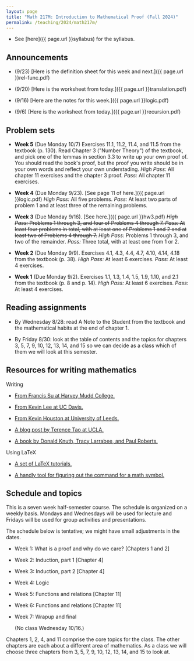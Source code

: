 ```yaml
---
layout: page
title: "Math 217M: Introduction to Mathematical Proof (Fall 2024)"
permalink: /teaching/2024/math217m/
---
```


* See [here]({{ page.url }}syllabus) for the syllabus.


Announcements
-------------

* (9/23) [Here is the definition sheet for this week and next.]({{ page.url }}rel-func.pdf)

* (9/20) [Here is the worksheet from today.]({{ page.url }}translation.pdf)

* (9/16) [Here are the notes for this week.]({{ page.url }}logic.pdf)

* (9/6) [Here is the worksheet from today.]({{ page.url }}recursion.pdf)

Problem sets
-------

* **Week 5** (Due Monday 10/7) Exercises 11.1, 11.2, 11.4, and 11.5 from the textbook (p. 130). Read Chapter 3 ("Number Theory") of the textbook, and pick one of the lemmas in section 3.3 to write up your own proof of. You should read the book's proof, but the proof you write should be in your own words and reflect your own understading. *High Pass:* All chapter 11 exercises and the chapter 3 proof. *Pass:* All chapter 11 exercises.

* **Week 4** (Due Monday 9/23). [See page 11 of here.]({{ page.url }}logic.pdf) *High Pass:* All five problems. *Pass:* At least two parts of problem 1 and at least three of the remaining problems.

* **Week 3** (Due Monday 9/16). [See here.]({{ page.url }}hw3.pdf) ~~*High Pass:* Problems 1 through 3, and four of Problems 4 through 7. *Pass:* At least four problems in total, with at least one of Problems 1 and 2 and at least two of Problems 4 through 7.~~ *High Pass:* Problems 1 through 3, and two of the remainder. *Pass:* Three total, with at least one from 1 or 2.

* **Week 2** (Due Monday 9/9). Exercises 4.1, 4.3, 4.4, 4.7, 4.10, 4.14, 4.18 from the textbook (p. 38). *High Pass:* At least 6 exercises. *Pass:* At least 4 exercises.

* **Week 1** (Due Monday 9/2). Exercises 1.1, 1.3, 1.4, 1.5, 1.9, 1.10, and 2.1 from the textbook (p. 8 and p. 14). *High Pass:* At least 6 exercises. *Pass:* At least 4 exercises.

Reading assignments
-------

* By Wednesday 8/28: read A Note to the Student from the textbook and the mathematical habits at the end of chapter 1.

* By Friday 8/30: look at the table of contents and the topics for chapters 3, 5, 7, 9, 10, 12, 13, 14, and 15 so we can decide as a class which of them we will look at this semester.

Resources for writing mathematics
---------

Writing 

* [From Francis Su at Harvey Mudd College.](https://math.hmc.edu/su/writing-math-well/)

* [From Kevin Lee at UC Davis.](https://web.cs.ucdavis.edu/~amenta/w10/writingman.pdf)

* [From Kevin Houston at University of Leeds.](https://www1.maths.leeds.ac.uk/~khouston/pdf/htwm.pdf)

* [A blog post by Terence Tao at UCLA.](https://terrytao.wordpress.com/advice-on-writing-papers/)

* [A book by Donald Knuth, Tracy Larrabee, and Paul Roberts.](https://jmlr.csail.mit.edu/reviewing-papers/knuth_mathematical_writing.pdf)

Using LaTeX

* [A set of LaTeX tutorials.](https://www.overleaf.com/learn/latex/Tutorials) 

* [A handly tool for figuring out the command for a math symbol.](https://detexify.kirelabs.org/classify.html) 

Schedule and topics
--------

This is a seven week half-semester course. The schedule is organized on a weekly basis. Mondays and Wednesdays will be used for lecture and Fridays will be used for group activities and presentations. 

The schedule below is tentative; we might have small adjustments in the dates. 

* Week 1: What is a proof and why do we care? [Chapters 1 and 2]
	
* Week 2: Induction, part 1 [Chapter 4]

* Week 3: Induction, part 2 [Chapter 4]
	
* Week 4: Logic
	
* Week 5: Functions and relations [Chapter 11]
	
* Week 6: Functions and relations [Chapter 11]
	
* Week 7: Wrapup and final
	
	(No class Wednesday 10/16.)
	
Chapters 1, 2, 4, and 11 comprise the core topics for the class. The other chapters are each about a different area of mathematics. As a class we will choose three chapters from 3, 5, 7, 9, 10, 12, 13, 14, and 15 to look at.

